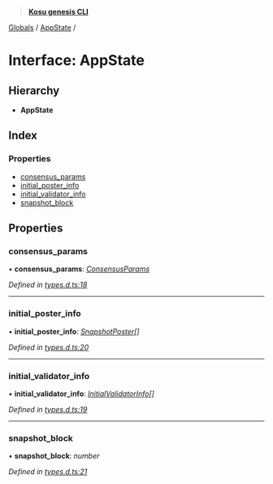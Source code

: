 > **[Kosu genesis CLI](../README.md)**

[Globals](../globals.md) / [AppState](appstate.md) /

# Interface: AppState

## Hierarchy

-   **AppState**

## Index

### Properties

-   [consensus_params](appstate.md#consensus_params)
-   [initial_poster_info](appstate.md#initial_poster_info)
-   [initial_validator_info](appstate.md#initial_validator_info)
-   [snapshot_block](appstate.md#snapshot_block)

## Properties

### consensus_params

• **consensus_params**: _[ConsensusParams](consensusparams.md)_

_Defined in [types.d.ts:18](https://github.com/ParadigmFoundation/kosu-monorepo/blob/ba034df4/packages/kosu-genesis-cli/src/types.d.ts#L18)_

---

### initial_poster_info

• **initial_poster_info**: _[SnapshotPoster](snapshotposter.md)[]_

_Defined in [types.d.ts:20](https://github.com/ParadigmFoundation/kosu-monorepo/blob/ba034df4/packages/kosu-genesis-cli/src/types.d.ts#L20)_

---

### initial_validator_info

• **initial_validator_info**: _[InitialValidatorInfo](initialvalidatorinfo.md)[]_

_Defined in [types.d.ts:19](https://github.com/ParadigmFoundation/kosu-monorepo/blob/ba034df4/packages/kosu-genesis-cli/src/types.d.ts#L19)_

---

### snapshot_block

• **snapshot_block**: _number_

_Defined in [types.d.ts:21](https://github.com/ParadigmFoundation/kosu-monorepo/blob/ba034df4/packages/kosu-genesis-cli/src/types.d.ts#L21)_
